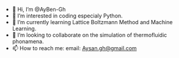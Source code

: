 - 👋 Hi, I’m @AyBen-Gh
- 👀 I’m interested in coding especialy Python.
- 🌱 I’m currently learning Lattice Boltzmann Method and Machine Learning.
- 💞️ I’m looking to collaborate on the simulation of thermofluidic phonamena.
- 📫 How to reach me: email: Aysan.gh@gmail.com

<!---
AyBen-Gh/AyBen-Gh is a ✨ special ✨ repository because its `README.md` (this file) appears on your GitHub profile.
You can click the Preview link to take a look at your changes.
--->
